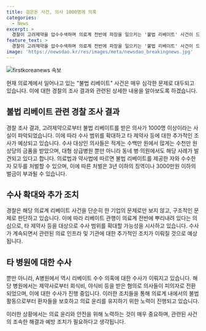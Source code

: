 ```yaml
---
title: 검은돈 사건, 의사 1000명에 의혹
categories:
  - News
excerpt: >
  경찰이 고려제약을 압수수색하며 의료계 전반에 파장을 일으키는 '불법 리베이트' 사건이 드러났다. 1000명 이상의 의사들이 수백만 원에서 수천만 원 상당의 금품을 받았으며, 대형 상급병원을 비롯한 다양한 의료기관이 연루됐다. 경찰은 구조적 문제로 간주하고 타 제약사의 수사 가능성을 시사하며, 혐의가 소명될 경우 3년 이하 징역이나 3000만원 이하의 벌금이 부과될 것으로 보인다. 또한 A대학병원의 전공의들에게도 리베이트 혐의로 수사가 이뤄지고 있으며, 이에 대한 재조사도 진행 중이다.
feature_text: >
  경찰이 고려제약을 압수수색하며 의료계 전반에 파장을 일으키는 '불법 리베이트' 사건이 드러났다. 1000명 이상의 의사들이 수백만 원에서 수천만 원 상당의 금품을 받았으며, 대형 상급병원을 비롯한 다양한 의료기관이 연루됐다. 경찰은 구조적 문제로 간주하고 타 제약사의 수사 가능성을 시사하며, 혐의가 소명될 경우 3년 이하 징역이나 3000만원 이하의 벌금이 부과될 것으로 보인다. 또한 A대학병원의 전공의들에게도 리베이트 혐의로 수사가 이뤄지고 있으며, 이에 대한 재조사도 진행 중이다.
image: 'https://newsdao.kr/res/images/meta/newsdao_breakingnews.jpg'
---
```


<p><img src="https://newsdao.kr/res/images/meta/newsdao_breakingnews.jpg" alt="firstkoreanews 속보" /></p>

<p>현재 의료계에서 일어나고 있는 "불법 리베이트" 사건은 매우 심각한 문제로 대두되고 있습니다. 이에 대한 경찰의 조사 결과와 관련된 상세한 내용을 알아보도록 하겠습니다. </p>

<h2 data-ke-size="size26">불법 리베이트 관련 경찰 조사 결과</h2>

<p data-ke-size="size16">경찰 조사 결과, 고려제약으로부터 불법 리베이트를 받은 의사가 1000명 이상이라는 사실이 파악되었습니다. 이에 따라 수사 범위를 확대하고 타 제약사 등에 대한 추가적인 조사가 예상되고 있습니다. 수사 대상인 의사들은 적게는 수백만 원에서 많게는 수천만 원 상당의 금품을 받았으며, 대형 상급병원 뿐만 아니라 동네 병·의원에서도 해당 사례가 발견되고 있다고 합니다. 의료법과 약사법에 따르면 불법 리베이트를 제공한 자와 수수한 자 모두를 처벌할 수 있으며, 이에 따른 처벌은 3년 이하의 징역이나 3000만원 이하의 벌금이 부과될 수 있습니다.</p>

<h2 data-ke-size="size26">수사 확대와 추가 조치</h2>

<p data-ke-size="size16">경찰은 해당 의료계 리베이트 사건을 단순히 한 기업의 문제로만 보지 않고, 구조적인 문제로 판단하고 있습니다. 이에 따라 리베이트 관행이 의료계 전반에 뿌리내려 있다는 의심으로, 타 제약사 등을 대상으로 수사 범위를 확대할 가능성을 시사하고 있습니다. 수사가 계속되면서 관련된 의료 인프라 및 기관에 대한 추가적인 조치가 이뤄질 것으로 예상됩니다.</p>

<h2 data-ke-size="size26">타 병원에 대한 수사</h2>

<p data-ke-size="size16">뿐만 아니라, A병원에서 역시 리베이트 수수 의혹에 대한 수사가 이뤄지고 있습니다. 해당 병원에서는 제약사로부터 회식비, 야식비 등을 받은 혐의로 의사들이 피의자로 전환되었으며, 이에 대한 수사가 진행 중입니다. 이러한 조치들을 통해 의료계 내에서의 불법 활동으로부터 환자들을 보호하고 의료 윤리를 유지하기 위한 노력이 진행되고 있습니다.</p>

<p>이러한 상황에서는 의료 윤리와 안전을 위해 노력하는 것이 매우 중요하며, 관련된 사건의 조속한 해결과 예방 조치가 필요하다고 생각됩니다.</p>


